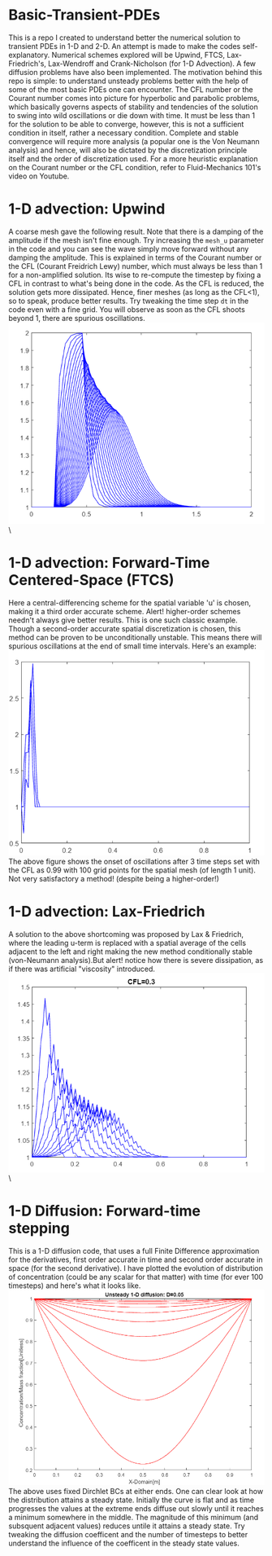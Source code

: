 # Basic-Transient-PDEs
This is a repo I created to understand better the numerical solution to transient PDEs in 1-D and 2-D. An attempt is made to make the codes self-explanatory. Numerical schemes explored will be Upwind, FTCS, Lax-Friedrich's, Lax-Wendroff and Crank-Nicholson (for 1-D Advection). A few diffusion problems have also been implemented. The motivation behind this repo is simple: to understand unsteady problems better with the help of some of the most basic PDEs one can encounter. The CFL number or the Courant number comes into picture for hyperbolic and parabolic problems, which basically governs aspects of stability and tendencies of the solution to swing into wild oscillations or die down with time. It must be less than 1 for the solution to be able to converge, however, this is not a sufficient condition in itself, rather a necessary condition. Complete and stable convergence will require more analysis (a popular one is the Von Neumann analysis) and hence, will also be dictated by the discretization principle itself and the order of discretization used. For a more heuristic explanation on the Courant number or the CFL condition, refer to Fluid-Mechanics 101's video on Youtube.    
# 1-D advection: Upwind 
A coarse mesh gave the following result. Note that there is a damping of the amplitude if the mesh isn't fine enough. Try increasing the `mesh_u` parameter in the code and you can see the wave simply move forward without any damping the amplitude. This is explained in terms of the Courant number or the CFL (Courant Freidrich Lewy) number, which must always be less than 1 for a non-amplified solution. Its wise to re-compute the timestep by fixing a CFL in contrast to what's being done in the code. As the CFL is reduced, the solution gets more dissipated. Hence, finer meshes (as long as the CFL<1), so to speak, produce better results. Try tweaking the time step `dt` in the code even with a fine grid. You will observe as soon as the CFL shoots beyond 1, there are spurious oscillations.\
![plot!](https://github.com/RSuryaNarayan/Basic-Transient-PDEs-/blob/main/Results/Upwind_1D.PNG)\
# 1-D advection: Forward-Time Centered-Space (FTCS)
Here a central-differencing scheme for the spatial variable 'u' is chosen, making it a third order accurate scheme. Alert! higher-order schemes needn't always give better results. This is one such classic example. Though a second-order accurate spatial discretization is chosen, this method can be proven to be unconditionally unstable. This means there will spurious oscillations at the end of small time intervals. Here's an example:\
![plot!](https://github.com/RSuryaNarayan/Basic-Transient-PDEs-/blob/main/Results/FTCS.PNG)\
The above figure shows the onset of oscillations after 3 time steps set with the CFL as 0.99 with 100 grid points for the spatial mesh (of length 1 unit). Not very satisfactory a method! (despite being a higher-order!)
# 1-D advection: Lax-Friedrich 
A solution to the above shortcoming was proposed by Lax & Friedrich, where the leading u-term is replaced with a spatial average of the cells adjacent to the left and right making the new method conditionally stable (von-Neumann analysis).But alert! notice how there is severe dissipation, as if there was artificial "viscosity" introduced.
![plot!](https://github.com/RSuryaNarayan/Basic-Transient-PDEs-/blob/main/Results/Lax-friedrich.PNG)\
# 1-D Diffusion: Forward-time stepping
This is a 1-D diffusion code, that uses a full Finite Difference approximation for the derivatives, first order accurate in time and second order accurate in space (for the second derivative). I have plotted the evolution of distribution of concentration (could be any scalar for that matter) with time (for ever 100 timesteps) and here's what it looks like. 
![plot!](https://github.com/RSuryaNarayan/Basic-Transient-PDEs-/blob/main/Results/Unsteady%20diffusion.PNG)\
The above uses fixed Dirchlet BCs at either ends. One can clear look at how the distribution attains a steady state. Initially the curve is flat and as time progresses the values at the extreme ends diffuse out slowly until it reaches a minimum somewhere in the middle. The magnitude of this minimum (and subsquent adjacent values) reduces untile it attains a steady state. Try tweaking the diffusion coefficent and the number of timesteps to better understand the influence of the coefficent in the steady state values. 
